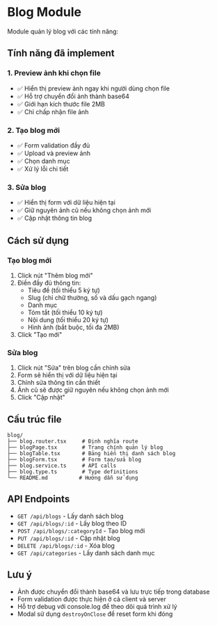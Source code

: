 # Blog Module

Module quản lý blog với các tính năng:

## Tính năng đã implement

### 1. Preview ảnh khi chọn file

- ✅ Hiển thị preview ảnh ngay khi người dùng chọn file
- ✅ Hỗ trợ chuyển đổi ảnh thành base64
- ✅ Giới hạn kích thước file 2MB
- ✅ Chỉ chấp nhận file ảnh

### 2. Tạo blog mới

- ✅ Form validation đầy đủ
- ✅ Upload và preview ảnh
- ✅ Chọn danh mục
- ✅ Xử lý lỗi chi tiết

### 3. Sửa blog

- ✅ Hiển thị form với dữ liệu hiện tại
- ✅ Giữ nguyên ảnh cũ nếu không chọn ảnh mới
- ✅ Cập nhật thông tin blog

## Cách sử dụng

### Tạo blog mới

1. Click nút "Thêm blog mới"
2. Điền đầy đủ thông tin:
   - Tiêu đề (tối thiểu 5 ký tự)
   - Slug (chỉ chữ thường, số và dấu gạch ngang)
   - Danh mục
   - Tóm tắt (tối thiểu 10 ký tự)
   - Nội dung (tối thiểu 20 ký tự)
   - Hình ảnh (bắt buộc, tối đa 2MB)
3. Click "Tạo mới"

### Sửa blog

1. Click nút "Sửa" trên blog cần chỉnh sửa
2. Form sẽ hiển thị với dữ liệu hiện tại
3. Chỉnh sửa thông tin cần thiết
4. Ảnh cũ sẽ được giữ nguyên nếu không chọn ảnh mới
5. Click "Cập nhật"

## Cấu trúc file

```
blog/
├── blog.router.tsx     # Định nghĩa route
├── blogPage.tsx        # Trang chính quản lý blog
├── blogTable.tsx       # Bảng hiển thị danh sách blog
├── blogForm.tsx        # Form tạo/sửa blog
├── blog.service.ts     # API calls
├── blog.type.ts        # Type definitions
└── README.md          # Hướng dẫn sử dụng
```

## API Endpoints

- `GET /api/blogs` - Lấy danh sách blog
- `GET /api/blogs/:id` - Lấy blog theo ID
- `POST /api/blogs/:categoryId` - Tạo blog mới
- `PUT /api/blogs/:id` - Cập nhật blog
- `DELETE /api/blogs/:id` - Xóa blog
- `GET /api/categories` - Lấy danh sách danh mục

## Lưu ý

- Ảnh được chuyển đổi thành base64 và lưu trực tiếp trong database
- Form validation được thực hiện ở cả client và server
- Hỗ trợ debug với console.log để theo dõi quá trình xử lý
- Modal sử dụng `destroyOnClose` để reset form khi đóng
